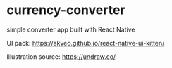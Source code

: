 # currency-converter
simple converter app built with React Native

UI pack: https://akveo.github.io/react-native-ui-kitten/

Illustration source: https://undraw.co/

